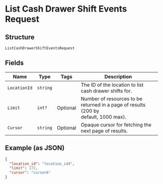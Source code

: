 
# List Cash Drawer Shift Events Request

## Structure

`ListCashDrawerShiftEventsRequest`

## Fields

| Name | Type | Tags | Description |
|  --- | --- | --- | --- |
| `LocationId` | `string` |  | The ID of the location to list cash drawer shifts for. |
| `Limit` | `int?` | Optional | Number of resources to be returned in a page of results (200 by<br>default, 1000 max). |
| `Cursor` | `string` | Optional | Opaque cursor for fetching the next page of results. |

## Example (as JSON)

```json
{
  "location_id": "location_id4",
  "limit": 172,
  "cursor": "cursor6"
}
```

